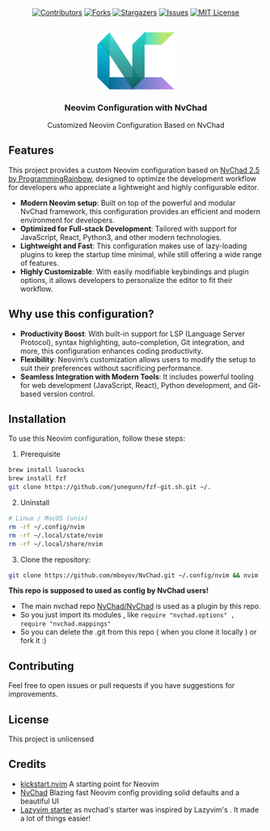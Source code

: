 <div align="center">

[![Contributors][contributors-shield]][contributors-url]
[![Forks][forks-shield]][forks-url]
[![Stargazers][stars-shield]][stars-url]
[![Issues][issues-shield]][issues-url]
[![MIT License][license-shield]][license-url]

</div>

<!-- PROJECT LOGO -->
<br />
<div align="center">
  <a href="https://github.com/mboyov/NvChad">
    <img src="images/logo.svg" alt="Logo" width="30%" height="auto">
  </a>

<h3 align="center">Neovim Configuration with NvChad</h3>

  <p align="center">
    Customized Neovim Configuration Based on NvChad
  </p>
</div>

## Features

This project provides a custom Neovim configuration based on [NvChad 2.5 by ProgrammingRainbow](https://github.com/ProgrammingRainbow/NvChad-2.5), designed to optimize the development workflow for developers who appreciate a lightweight and highly configurable editor.

- **Modern Neovim setup**: Built on top of the powerful and modular NvChad framework, this configuration provides an efficient and modern environment for developers.
- **Optimized for Full-stack Development**: Tailored with support for JavaScript, React, Python3, and other modern technologies.
- **Lightweight and Fast**: This configuration makes use of lazy-loading plugins to keep the startup time minimal, while still offering a wide range of features.
- **Highly Customizable**: With easily modifiable keybindings and plugin options, it allows developers to personalize the editor to fit their workflow.

## Why use this configuration?

- **Productivity Boost**: With built-in support for LSP (Language Server Protocol), syntax highlighting, auto-completion, Git integration, and more, this configuration enhances coding productivity.
- **Flexibility**: Neovim’s customization allows users to modify the setup to suit their preferences without sacrificing performance.
- **Seamless Integration with Modern Tools**: It includes powerful tooling for web development (JavaScript, React), Python development, and Git-based version control.

## Installation

To use this Neovim configuration, follow these steps:

1. Prerequisite

```bash
brew install luarocks
brew install fzf
git clone https://github.com/junegunn/fzf-git.sh.git ~/.
```

2. Uninstall

```bash
# Linux / MacOS (unix)
rm -rf ~/.config/nvim
rm -rf ~/.local/state/nvim
rm -rf ~/.local/share/nvim
```
3. Clone the repository:

```bash
git clone https://github.com/mboyov/NvChad.git ~/.config/nvim && nvim
````
**This repo is supposed to used as config by NvChad users!**

- The main nvchad repo  [NvChad/NvChad](https://github.com/NvChad/NvChad) is used as a plugin by this repo.
- So you just import its modules , like `require "nvchad.options" , require "nvchad.mappings"`
- So you can delete the .git from this repo ( when you clone it locally ) or fork it :)

## Contributing
Feel free to open issues or pull requests if you have suggestions for improvements.

## License
This project is unlicensed

## Credits
- [kickstart.nvim](https://github.com/nvim-lua/kickstart.nvim) A starting point for Neovim
- [NvChad](https://nvchad.com) Blazing fast Neovim config providing solid defaults and a beautiful UI
- [Lazyvim starter](https://github.com/LazyVim/starter) as nvchad's starter was inspired by Lazyvim's . It made a lot of things easier!

[contributors-shield]: https://img.shields.io/github/contributors/mboyov/NvChad.svg?style=for-the-badge
[contributors-url]: https://github.com/mboyov/NvChad/graphs/contributors
[forks-shield]: https://img.shields.io/github/forks/mboyov/NvChad.svg?style=for-the-badge
[forks-url]: https://github.com/mboyov/NvChad/network/members
[stars-shield]: https://img.shields.io/github/stars/mboyov/NvChad.svg?style=for-the-badge
[stars-url]: https://github.com/mboyov/NvChad/stargazers
[issues-shield]: https://img.shields.io/github/issues/mboyov/NvChad.svg?style=for-the-badge
[issues-url]: https://github.com/mboyov/NvChad/issues
[license-shield]: https://img.shields.io/github/license/mboyov/NvChad.svg?style=for-the-badge
[license-url]: https://github.com/mboyov/NvChad/blob/main/LICENSE.txt
